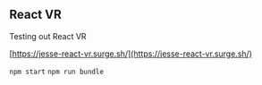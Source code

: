 ## React VR 

Testing out React VR

[https://jesse-react-vr.surge.sh/](https://jesse-react-vr.surge.sh/)

`npm start` `npm run bundle`